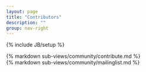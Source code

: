 ```yaml
---
layout: page
title: "Contributors"
description: ""
group: nav-right
---
```

<!--
Licensed under the Apache License, Version 2.0 (the "License");
you may not use this file except in compliance with the License.
You may obtain a copy of the License at

http://www.apache.org/licenses/LICENSE-2.0

Unless required by applicable law or agreed to in writing, software
distributed under the License is distributed on an "AS IS" BASIS,
WITHOUT WARRANTIES OR CONDITIONS OF ANY KIND, either express or implied.
See the License for the specific language governing permissions and
limitations under the License.
-->
{% include JB/setup %}

<div class="row">
  <div class="col-md-6">
    {% markdown sub-views/community/contribute.md %}
  </div>
  <div class="col-md-6">
    {% markdown sub-views/community/mailinglist.md %}
  </div>
</div>
